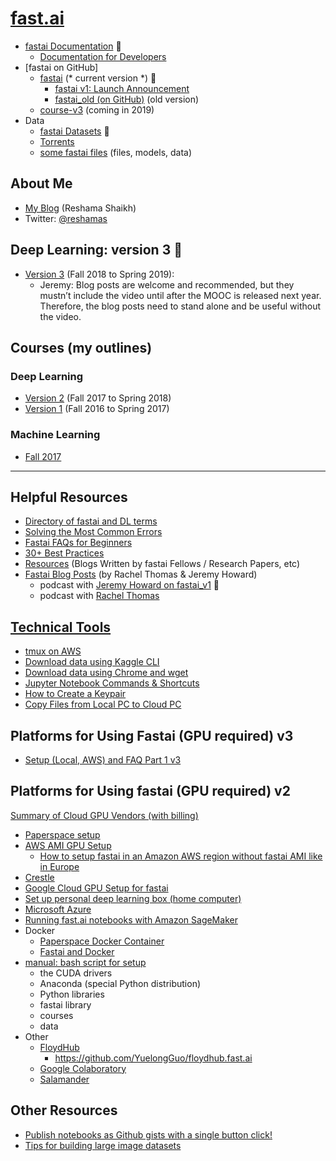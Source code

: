 # [fast.ai](http://www.fast.ai)
- [fastai Documentation](http://docs.fast.ai) :red_circle:
    - [Documentation for Developers](http://docs-dev.fast.ai)
- [fastai on GitHub]
    - [fastai](https://github.com/fastai/fastai) (* current version *) :red_circle:
        - [fastai v1: Launch Announcement](http://www.fast.ai/2018/10/02/fastai-ai/)
        - [fastai_old (on GitHub)](https://github.com/fastai/fastai_old) (old version)
    - [course-v3](https://github.com/fastai/course-v3) (coming in 2019)
- Data
    - [fastai Datasets](http://course.fast.ai/datasets) :red_circle:
    - [Torrents](http://academictorrents.com/browse.php?search=fastai&page=0)
    - [some fastai files](http://files.fast.ai) (files, models, data)

## About Me 
* [My Blog](https://reshamas.github.io) (Reshama Shaikh)
* Twitter: [@reshamas](https://twitter.com/reshamas)

## Deep Learning: version 3  :red_circle:
- [Version 3](fastai_dl_course_v3.md) (Fall 2018 to Spring 2019):  
    - Jeremy:  Blog posts are welcome and recommended, but they mustn’t include the video until after the MOOC is released next year. Therefore, the blog posts need to stand alone and be useful without the video.


## Courses (my outlines)

### Deep Learning
- [Version 2](fastai_dl_course_v2.md) (Fall 2017 to Spring 2018)
- [Version 1](fastai_dl_course_v1.md) (Fall 2016 to Spring 2017)  

### Machine Learning
- [Fall 2017](fastai_ml_course.md)

---

## Helpful Resources
* [Directory of fastai and DL terms](fastai_dl_terms.md)
* [Solving the Most Common Errors](tips_troubleshooting.md)
* [Fastai FAQs for Beginners](tips_faq_beginners.md)
* [30+ Best Practices](http://forums.fast.ai/t/30-best-practices/12344)
* [Resources](resources.md) (Blogs Written by fastai Fellows / Research Papers, etc)
* [Fastai Blog Posts](http://www.fast.ai/topics/) (by Rachel Thomas & Jeremy Howard)
    - podcast with [Jeremy Howard on fastai_v1](https://twimlai.com/twiml-talk-186-the-fastai-v1-deep-learning-framework-with-jeremy-howard/) :red_circle:
    - podcast with [Rachel Thomas](https://twimlai.com/twiml-talk-138-practical-deep-learning-with-rachel-thomas/)


## [Technical Tools](tools/)
* [tmux on AWS](tools/tmux.md)
* [Download data using Kaggle CLI](tools/download_data_kaggle_cli.md)
* [Download data using Chrome and wget](tools/download_data_browser_curlwget.md)
* [Jupyter Notebook Commands & Shortcuts](tools/jupyter_notebook.md)
* [How to Create a Keypair](tools/create_keypair.md)
* [Copy Files from Local PC to Cloud PC](tools/copy_files_local_to_cloud.md)

## Platforms for Using Fastai (GPU required) v3
*  [Setup (Local, AWS) and FAQ Part 1 v3](https://forums.fast.ai/t/setup-local-aws-and-faq/25298)

## Platforms for Using fastai (GPU required) v2
[Summary of Cloud GPU Vendors (with billing)](https://github.com/binga/cloud-gpus)
* [Paperspace setup](tools/paperspace.md)
* [AWS AMI GPU Setup](tools/aws_ami_gpu_setup.md)  
    - [How to setup fastai in an Amazon AWS region without fastai AMI like in Europe](https://medium.com/@pierre_guillou/guide-install-fastai-in-any-aws-region-8f4fe29132e5)
* [Crestle](tools/crestle_run.md)
* [Google Cloud GPU Setup for fastai](https://medium.com/google-cloud/set-up-google-cloud-gpu-for-fast-ai-45a77fa0cb48)
* [Set up personal deep learning box (home computer)](tools/setup_personal_dl_box.md)
* [Microsoft Azure](https://medium.com/@manikantayadunanda/setting-up-deeplearning-machine-and-fast-ai-on-azure-a22eb6bd6429)
* [Running fast.ai notebooks with Amazon SageMaker](https://aws.amazon.com/blogs/machine-learning/running-fast-ai-notebooks-with-amazon-sagemaker/)
* Docker
    - [Paperspace Docker Container](https://hub.docker.com/r/paperspace/fastai/)
    - [Fastai and Docker](https://nji-syd.github.io/2018/03/26/up-and-running-with-fast-ai-and-docker/)
* [manual: bash script for setup](http://files.fast.ai/setup/paperspace)
  - the CUDA drivers
  - Anaconda (special Python distribution)
  - Python libraries
  - fastai library
  - courses
  - data  
* Other
  - [FloydHub](https://www.floydhub.com)
    - https://github.com/YuelongGuo/floydhub.fast.ai
  - [Google Colaboratory](https://colab.research.google.com/notebook#fileId=/v2/external/notebooks/welcome.ipynb)
  - [Salamander](http://forums.fast.ai/t/setup-on-salamander-cheaper-easier-than-aws/25427)

## Other Resources
- [Publish notebooks as Github gists with a single button click!](https://jupyter-contrib-nbextensions.readthedocs.io/en/latest/nbextensions/gist_it/readme.html)
- [Tips for building large image datasets](https://forums.fast.ai/t/tips-for-building-large-image-datasets/26688)





